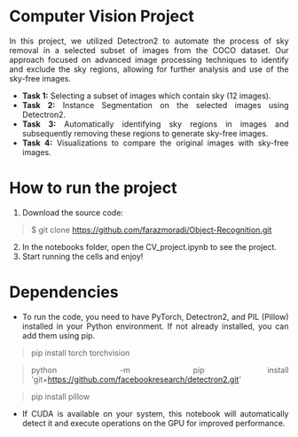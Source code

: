 # Computer Vision Project

<div style="text-align: justify">

In this project, we utilized Detectron2 to automate the process of sky removal in a selected subset of images from the COCO dataset. Our approach focused on advanced image processing techniques to identify and exclude the sky regions, allowing for further analysis and use of the sky-free images.

* **Task 1:** Selecting a subset of images which contain sky (12 images).
* **Task 2:** Instance Segmentation on the selected images using Detectron2.
* **Task 3:** Automatically identifying sky regions in images and subsequently removing these regions to generate sky-free images.
* **Task 4:** Visualizations to compare the original images with sky-free images.

# How to run the project


1. Download the source code:
> $ git clone https://github.com/farazmoradi/Object-Recognition.git
2. In the notebooks folder, open the CV_project.ipynb to see the project. 
3. Start running the cells and enjoy!

# Dependencies

* To run the code, you need to have PyTorch, Detectron2, and PIL (Pillow) installed in your Python environment. If not already installed, you can add them using pip.

> pip install torch torchvision

> python -m pip install 'git+https://github.com/facebookresearch/detectron2.git'

> pip install pillow

* If CUDA is available on your system, this notebook will automatically detect it and execute operations on the GPU for improved performance.

</div>

